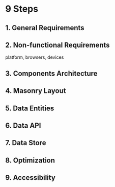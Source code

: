 # 9 Steps

## 1. General Requirements
## 2. Non-functional Requirements
platform, browsers, devices
## 3. Components Architecture
## 4. Masonry Layout
## 5. Data Entities
## 6. Data API
## 7. Data Store
## 8. Optimization
## 9. Accessibility